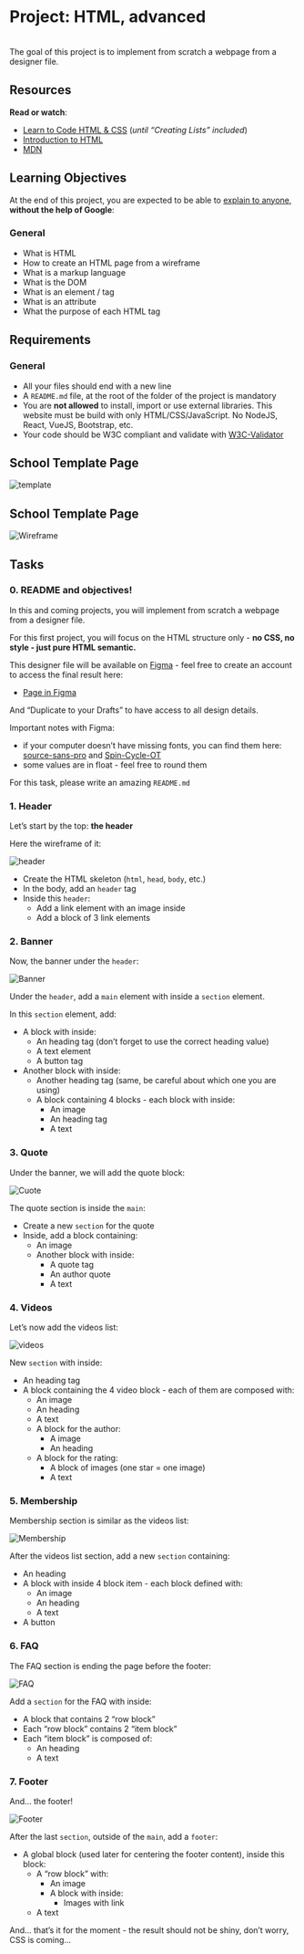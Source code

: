 # Project: HTML, advanced

<br> The goal of this project is to implement from scratch a webpage from a designer file.

<h2>Resources</h2>

<p><strong>Read or watch</strong>:</p>

<ul>
<li><a href="https://learn.shayhowe.com/html-css/" title="Learn to Code HTML &amp; CSS" target="_blank">Learn to Code HTML &amp; CSS</a> (<em>until &ldquo;Creating Lists&rdquo; included</em>)</li>
<li><a href="https://developer.mozilla.org/en-US/docs/Learn/HTML/Introduction_to_HTML" title="Introduction to HTML" target="_blank">Introduction to HTML</a> </li>
<li><a href="https://developer.mozilla.org/en-US/" title="MDN" target="_blank">MDN</a> </li>
</ul>

<h2>Learning Objectives</h2>

<p>At the end of this project, you are expected to be able to <a href="/rltoken/tk1bYe9n6YmcEsF-gwOgMA" title="explain to anyone" target="_blank">explain to anyone</a>, <strong>without the help of Google</strong>:</p>

<h3>General</h3>

<ul>
<li>What is HTML</li>
<li>How to create an HTML page from a wireframe</li>
<li>What is a markup language</li>
<li>What is the DOM</li>
<li>What is an element / tag</li>
<li>What is an attribute</li>
<li>What the purpose of each HTML tag</li>
</ul>

<h2>Requirements</h2>

<h3>General</h3>

<ul>
<li>All your files should end with a new line</li>
<li>A <code>README.md</code> file, at the root of the folder of the project is mandatory</li>
<li>You are <strong>not allowed</strong> to install, import or use external libraries. This website must be build with only HTML/CSS/JavaScript. No NodeJS, React, VueJS, Bootstrap, etc.</li>
<li>Your code should be W3C compliant and validate with <a href="/rltoken/czWaAX6ZYwSLoR3bh2Qiqg" title="W3C-Validator" target="_blank">W3C-Validator</a></li>
</ul>

  </div>
</div>

## School Template Page

![template](./images/template_goal.jpg)

## School Template Page

![Wireframe](./images/wireframe_final.jpg)

<h2 class="gap">Tasks</h2>

   <div data-role="task18761" data-position="1" id="task-num-0">
      <div class="panel panel-default task-card " id="task-18761">

<span id="user_id" data-id="6138"></span>

  <div class="panel-heading panel-heading-actions">
    <h3 class="panel-title">
      0. README and objectives!
    </h3>

  </div>

  <div class="panel-body">
    <span id="user_id" data-id="6138"></span>

<!-- Progress vs Score -->

<!-- Task Body -->
   <p>In this and coming projects, you will implement from scratch a webpage from a designer file.</p>

<p>For this first project, you will focus on the HTML structure only - <strong>no CSS, no style - just pure HTML semantic.</strong></p>

<p>This designer file will be available on <a href="/rltoken/ChJbK90Un6oS2A6ozdyTQA" title="Figma" target="_blank">Figma</a> - feel free to create an account to access the final result here:</p>

<ul>
<li><a href="https://www.figma.com/file/XrEAsu1vQj5fhVaNG38d2W/Homepage?type=design&node-id=0-1&mode=design&t=NWnWj2Piejnx4jGk-0" title="Page in Figma" target="_blank">Page in Figma</a></li>
</ul>

<p>And &ldquo;Duplicate to your Drafts&rdquo; to have access to all design details.</p>

<p>Important notes with Figma:</p>

<ul>
<li>if your computer doesn&rsquo;t have missing fonts, you can find them here: <a href="https://www.fontsquirrel.com/fonts/source-sans-pro" title="source-sans-pro" target="_blank">source-sans-pro</a> and <a href="https://www.fontsquirrel.com/fonts/Spin-Cycle-OT" title="Spin-Cycle-OT" target="_blank">Spin-Cycle-OT</a></li>
<li>some values are in float - feel free to round them</li>
</ul>

<p>For this task, please write an amazing <code>README.md</code></p>

  </div>

<div class="panel-heading panel-heading-actions">
    <h3 class="panel-title">
      1. Header
    </h3>

  </div>

  <div class="panel-body">
    <span id="user_id" data-id="6138"></span>

  <!-- Progress vs Score -->

<!-- Task Body -->
<p>Let&rsquo;s start by the top: <strong>the header</strong></p>

<p>Here the wireframe of it:</p>

![header](./images/header.jpg)

<ul>
<li>Create the HTML skeleton (<code>html</code>, <code>head</code>, <code>body</code>, etc.)<br></li>
<li>In the body, add an <code>header</code> tag</li>
<li>Inside this <code>header</code>:

<ul>
<li>Add a link element with an image inside</li>
<li>Add a block of 3 link elements </li>
</ul></li>
</ul>

  </div>

<div class="panel-heading panel-heading-actions">
    <h3 class="panel-title">
      2. Banner
    </h3>

  </div>

  <div class="panel-body">
    <span id="user_id" data-id="6138"></span>

<!-- Progress vs Score -->

 <!-- Task Body -->
   <p>Now, the banner under the <code>header</code>:</p>

![Banner](./images/banner.jpg)

<p>Under the <code>header</code>, add a <code>main</code> element with inside a <code>section</code> element.</p>

<p>In this <code>section</code> element, add:</p>

<ul>
<li>A block with inside:

<ul>
<li>An heading tag (don&rsquo;t forget to use the correct heading value)</li>
<li>A text element</li>
<li>A button tag</li>
</ul></li>
<li>Another block with inside:

<ul>
<li>Another heading tag (same, be careful about which one you are using)</li>
<li>A block containing 4 blocks - each block with inside:

<ul>
<li>An image</li>
<li>An heading tag</li>
<li>A text</li>
</ul></li>
</ul></li>
</ul>

  </div>

<div class="panel-heading panel-heading-actions">
    <h3 class="panel-title">
      3. Quote
    </h3>
  </div>

  <div class="panel-body">
    <span id="user_id" data-id="6138"></span>

   <!-- Progress vs Score -->

   <!-- Task Body -->
   <p>Under the banner, we will add the quote block:</p>

![Cuote](./images/cuote.jpg)

<p>The quote section is inside the <code>main</code>:</p>

<ul>
<li>Create a new <code>section</code> for the quote</li>
<li>Inside, add a block containing:

<ul>
<li>An image</li>
<li>Another block with inside:

<ul>
<li>A quote tag</li>
<li>An author quote</li>
<li>A text</li>
</ul></li>
</ul></li>
</ul>

  </div>

<div class="panel-heading panel-heading-actions">
    <h3 class="panel-title">
      4. Videos
    </h3>
  </div>

  <div class="panel-body">
    <span id="user_id" data-id="6138"></span>

<!-- Progress vs Score -->

<!-- Task Body -->
<p>Let&rsquo;s now add the videos list:</p>

![videos](./images/videos.jpg)

<p>New <code>section</code> with inside:</p>

<ul>
<li>An heading tag</li>
<li>A block containing the 4 video block - each of them are composed with:

<ul>
<li>An image</li>
<li>An heading</li>
<li>A text</li>
<li>A block for the author:

<ul>
<li>A image</li>
<li>An heading</li>
</ul></li>
<li>A block for the rating:

<ul>
<li>A block of images (one star = one image)</li>
<li>A text</li>
</ul></li>
</ul></li>
</ul>

</div>

<div class="panel-heading panel-heading-actions">
    <h3 class="panel-title">
      5. Membership
    </h3>

  </div>

  <div class="panel-body">
    <span id="user_id" data-id="6138"></span>

   <!-- Progress vs Score -->

  <!-- Task Body -->
  <p>Membership section is similar as the videos list:</p>

![Membership](./images/membership.jpg)

<p>After the videos list section, add a new <code>section</code> containing:</p>

<ul>
<li>An heading</li>
<li>A block with inside 4 block item - each block defined with:

<ul>
<li>An image</li>
<li>An heading</li>
<li>A text</li>
</ul></li>
<li>A button</li>
</ul>

  </div>

<div class="panel-heading panel-heading-actions">
    <h3 class="panel-title">
      6. FAQ
    </h3>

  </div>

  <div class="panel-body">
    <span id="user_id" data-id="6138"></span>

   <!-- Progress vs Score -->

   <!-- Task Body -->
   <p>The FAQ section is ending the page before the footer:</p>

![FAQ](./images/FAQ.jpg)

<p>Add a <code>section</code> for the FAQ with inside:</p>

<ul>
<li>A block that contains 2 &ldquo;row block&rdquo;</li>
<li>Each &ldquo;row block&rdquo; contains 2 &ldquo;item block&rdquo;</li>
<li>Each &ldquo;item block&rdquo; is composed of:

<ul>
<li>An heading</li>
<li>A text</li>
</ul></li>
</ul>

  </div>

<div class="panel-heading panel-heading-actions">
    <h3 class="panel-title">
      7. Footer
    </h3>

  </div>

  <div class="panel-body">
    <span id="user_id" data-id="6138"></span>

   <!-- Progress vs Score -->

   <!-- Task Body -->
   <p>And&hellip; the footer!</p>

![Footer](./images/footer.jpg)

<p>After the last <code>section</code>, outside of the <code>main</code>, add a <code>footer</code>:</p>

<ul>
<li>A global block (used later for centering the footer content), inside this block:

<ul>
<li>A &ldquo;row block&rdquo; with:

<ul>
<li>An image</li>
<li>A block with inside:

<ul>
<li>Images with link</li>
</ul></li>
</ul></li>
<li>A text</li>
</ul></li>
</ul>

<p>And&hellip; that&rsquo;s it for the moment - the result should not be shiny, don&rsquo;t worry, CSS is coming&hellip;</p>

  </div>
